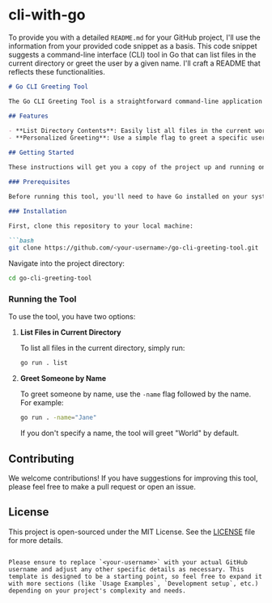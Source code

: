 # cli-with-go

To provide you with a detailed `README.md` for your GitHub project, I'll use the information from your provided code snippet as a basis. This code snippet suggests a command-line interface (CLI) tool in Go that can list files in the current directory or greet the user by a given name. I'll craft a README that reflects these functionalities.

```markdown
# Go CLI Greeting Tool

The Go CLI Greeting Tool is a straightforward command-line application built with Go. It demonstrates basic Go programming techniques, such as handling command-line arguments and flags, and simple directory operations. With this tool, you can list all files in your current directory or receive a personalized greeting.

## Features

- **List Directory Contents**: Easily list all files in the current working directory with a single command.
- **Personalized Greeting**: Use a simple flag to greet a specific user name, adding a personal touch to your CLI interactions.

## Getting Started

These instructions will get you a copy of the project up and running on your local machine for development and testing purposes.

### Prerequisites

Before running this tool, you'll need to have Go installed on your system. To install Go, follow the official guide here: [Installing Go](https://golang.org/doc/install).

### Installation

First, clone this repository to your local machine:

```bash
git clone https://github.com/<your-username>/go-cli-greeting-tool.git
```

Navigate into the project directory:

```bash
cd go-cli-greeting-tool
```

### Running the Tool

To use the tool, you have two options:

1. **List Files in Current Directory**

   To list all files in the current directory, simply run:

   ```bash
   go run . list
   ```

2. **Greet Someone by Name**

   To greet someone by name, use the `-name` flag followed by the name. For example:

   ```bash
   go run . -name="Jane"
   ```

   If you don't specify a name, the tool will greet "World" by default.

## Contributing

We welcome contributions! If you have suggestions for improving this tool, please feel free to make a pull request or open an issue.

## License

This project is open-sourced under the MIT License. See the [LICENSE](LICENSE.md) file for more details.
```

Please ensure to replace `<your-username>` with your actual GitHub username and adjust any other specific details as necessary. This template is designed to be a starting point, so feel free to expand it with more sections (like `Usage Examples`, `Development setup`, etc.) depending on your project's complexity and needs.
